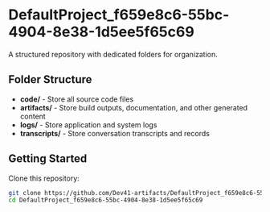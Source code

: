 # DefaultProject_f659e8c6-55bc-4904-8e38-1d5ee5f65c69
A structured repository with dedicated folders for organization.

## Folder Structure

- **code/** - Store all source code files
- **artifacts/** - Store build outputs, documentation, and other generated content
- **logs/** - Store application and system logs
- **transcripts/** - Store conversation transcripts and records

## Getting Started

Clone this repository:
```bash
git clone https://github.com/Dev41-artifacts/DefaultProject_f659e8c6-55bc-4904-8e38-1d5ee5f65c69
cd DefaultProject_f659e8c6-55bc-4904-8e38-1d5ee5f65c69
```
